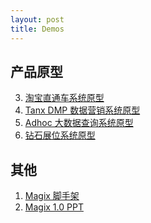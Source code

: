 ```yaml
---
layout: post
title: Demos
---
```


## 产品原型

 3. [淘宝直通车系统原型](http://thx.tbsite.net/bp_demo)
 1. [Tanx DMP 数据营销系统原型](http://thx.tbsite.net/dmp_demo/)
 2. [Adhoc 大数据查询系统原型](http://thx.tbsite.net/adhoc_demo)
 2. [钻石展位系统原型](http://thx.tbsite.net/zuanshi_demo)

## 其他

 1. [Magix 脚手架][1]
 2. [Magix 1.0 PPT][2]

[1]: /magix-demo-ad/
[2]: /magix-demo-ppt/
